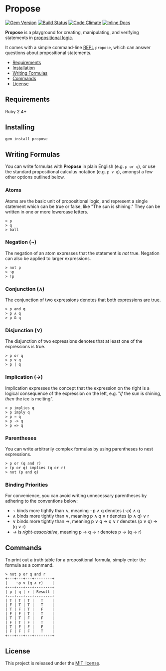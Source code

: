 # Propose

[![Gem Version](https://badge.fury.io/rb/propose.svg)](http://badge.fury.io/rb/propose)
[![Build Status](https://travis-ci.org/sds/propose.svg)](https://travis-ci.org/sds/propose)
[![Code Climate](https://codeclimate.com/github/sds/propose.png)](https://codeclimate.com/github/sds/propose)
[![Inline Docs](http://inch-ci.org/github/sds/propose.svg?branch=master)](http://inch-ci.org/github/sds/propose)

**Propose** is a playground for creating, manipulating, and verifying
statements in [propositional logic](https://en.wikipedia.org/wiki/Propositional_calculus).

It comes with a simple command-line [REPL](https://en.wikipedia.org/wiki/REPL)
`propose`, which can answer questions about propositional statements.

* [Requirements](#requirements)
* [Installation](#installation)
* [Writing Formulas](#writing-formulas)
* [Commands](#commands)
* [License](#license)

## Requirements

Ruby 2.4+

## Installing

```bash
gem install propose
```

## Writing Formulas

You can write formulas with **Propose** in plain English (e.g. `p or q`), or
use the standard propositional calculus notation (e.g. `p ∨ q`), amongst a few
other options outlined below.

### Atoms

Atoms are the basic unit of propositional logic, and represent a single
statement which can be true or false, like "The sun is shining." They can be
written in one or more lowercase letters.

```
> p
> q
> ball
```

### Negation (¬)

The negation of an atom expresses that the statement is _not_ true. Negation
can also be applied to larger expressions.

```
> not p
> ¬p
> !p
```

### Conjunction (∧)

The conjunction of two expressions denotes that both expressions are true.

```
> p and q
> p ∧ q
> p & q
```

### Disjunction (∨)

The disjunction of two expressions denotes that at least one of the expressions
is true.

```
> p or q
> p ∨ q
> p | q
```

### Implication (→)

Implication expresses the concept that the expression on the right is a logical
consequence of the expression on the left, e.g. "*if* the sun is shining,
*then* the ice is melting".

```
> p implies q
> p imply q
> p → q
> p -> q
> p => q
```

### Parentheses

You can write arbitrarily complex formulas by using parentheses to nest
expressions.

```
> p or (q and r)
> (p or q) implies (q or r)
> not (p and q)
```

### Binding Priorities

For convenience, you can avoid writing unnecessary parentheses by adhering to
the conventions below:

* ¬ binds more tightly than ∧, meaning ¬p ∧ q denotes (¬p) ∧ q
* ∧ binds more tightly than ∨, meaning p ∧ q ∨ r denotes (p ∧ q) ∨ r
* ∨ binds more tightly than →, meaning p ∨ q → q ∨ r denotes (p ∨ q) → (q ∨ r)
* → is _right-associative_, meaning p → q → r denotes p → (q → r)

## Commands

To print out a truth table for a propositional formula, simply enter the
formula as a command.

```
> not p or q and r
+---+---+---+--------+
|    ¬p ∨ (q ∧ r)    |
+---+---+---+--------+
| p | q | r | Result |
+---+---+---+--------+
| T | T | T |   T    |
| F | T | T |   T    |
| T | F | T |   F    |
| F | F | T |   T    |
| T | T | F |   F    |
| F | T | F |   T    |
| T | F | F |   F    |
| F | F | F |   T    |
+---+---+---+--------+
```

## License

This project is released under the [MIT license](LICENSE.md).
